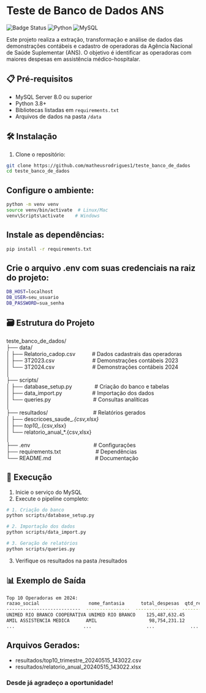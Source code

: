 # Teste de Banco de Dados ANS

![Badge Status](https://img.shields.io/badge/status-conclu%C3%ADdo-brightgreen) 
![Python](https://img.shields.io/badge/Python-3.8%2B-blue)
![MySQL](https://img.shields.io/badge/MySQL-8.0%2B-orange)

Este projeto realiza a extração, transformação e análise de dados das demonstrações contábeis e cadastro de operadoras da Agência Nacional de Saúde Suplementar (ANS). O objetivo é identificar as operadoras com maiores despesas em assistência médico-hospitalar.

## 📋 Pré-requisitos

- MySQL Server 8.0 ou superior
- Python 3.8+
- Bibliotecas listadas em `requirements.txt`
- Arquivos de dados na pasta `/data`

## 🛠️ Instalação

1. Clone o repositório:
```bash
git clone https://github.com/matheusrodrigues1/teste_banco_de_dados
cd teste_banco_de_dados
```

## Configure o ambiente:
````bash
python -m venv venv
source venv/bin/activate  # Linux/Mac
venv\Scripts\activate    # Windows
````

## Instale as dependências:

```bash
pip install -r requirements.txt
```

## Crie o arquivo .env com suas credenciais na raiz do projeto:

```bash
DB_HOST=localhost
DB_USER=seu_usuario
DB_PASSWORD=sua_senha
```

## 🗃️ Estrutura do Projeto

teste_banco_de_dados/</br>
├── data/</br>
│   ├── Relatorio_cadop.csv&nbsp;&nbsp;&nbsp;&nbsp;&nbsp;&nbsp;&nbsp;&nbsp;&nbsp;&nbsp;            # Dados cadastrais das operadoras</br>
│   ├── 3T2023.csv    &nbsp;&nbsp;&nbsp;&nbsp;&nbsp;&nbsp;&nbsp;&nbsp;&nbsp;&nbsp;&nbsp;&nbsp;&nbsp;&nbsp;&nbsp;&nbsp;&nbsp;&nbsp;&nbsp;&nbsp;&nbsp;&nbsp;&nbsp;                 # Demonstrações contábeis 2023</br>
│   └── 3T2024.csv    &nbsp;&nbsp;&nbsp;&nbsp;&nbsp;&nbsp;&nbsp;&nbsp;&nbsp;&nbsp;&nbsp;&nbsp;&nbsp;&nbsp;&nbsp;&nbsp;&nbsp;&nbsp;&nbsp;&nbsp;&nbsp;&nbsp;&nbsp;                 # Demonstrações contábeis 2024</br>
│</br>
├── scripts/</br>
│   ├── database_setup.py &nbsp;&nbsp;&nbsp;&nbsp;&nbsp;&nbsp;&nbsp;&nbsp;&nbsp;&nbsp;&nbsp;&nbsp;&nbsp;             # Criação do banco e tabelas</br>
│   ├── data_import.py  &nbsp;&nbsp;&nbsp;&nbsp;&nbsp;&nbsp;&nbsp;&nbsp;&nbsp;&nbsp;&nbsp;&nbsp;&nbsp;&nbsp;&nbsp;&nbsp; &nbsp;             # Importação dos dados</br>
│   └── queries.py    &nbsp;&nbsp;&nbsp;&nbsp;&nbsp;&nbsp;&nbsp;&nbsp;&nbsp;&nbsp;&nbsp;&nbsp;&nbsp;&nbsp;&nbsp;&nbsp;&nbsp;&nbsp;&nbsp;&nbsp;&nbsp;&nbsp;&nbsp;&nbsp;&nbsp;&nbsp;                 # Consultas analíticas</br>
│</br>
├── resultados/     &nbsp;&nbsp;&nbsp;&nbsp;&nbsp;&nbsp;&nbsp;&nbsp;&nbsp;&nbsp;&nbsp;&nbsp;&nbsp;&nbsp;&nbsp;&nbsp;&nbsp;&nbsp;&nbsp;&nbsp;&nbsp;&nbsp;&nbsp;&nbsp;&nbsp;&nbsp;&nbsp;&nbsp;                   # Relatórios gerados</br>
│   ├── descricoes_saude_*.{csv,xlsx}</br>
│   ├── top10_*.{csv,xlsx}</br>
│   └── relatorio_anual_*.{csv,xlsx}</br>
│</br>
├── .env        &nbsp;&nbsp;&nbsp;&nbsp;&nbsp;&nbsp;&nbsp;&nbsp;&nbsp;&nbsp;&nbsp;&nbsp;&nbsp;&nbsp;&nbsp;&nbsp;&nbsp;&nbsp;&nbsp;&nbsp;&nbsp;&nbsp;&nbsp;&nbsp;&nbsp;&nbsp;&nbsp;&nbsp;&nbsp;&nbsp;&nbsp;&nbsp;&nbsp;&nbsp;&nbsp;&nbsp;&nbsp;&nbsp;&nbsp;&nbsp;                       # Configurações</br>
├── requirements.txt        &nbsp;&nbsp;&nbsp;&nbsp;&nbsp;&nbsp;&nbsp;&nbsp;&nbsp;&nbsp;&nbsp;&nbsp;&nbsp;&nbsp;&nbsp;      &nbsp;&nbsp;&nbsp;&nbsp;&nbsp;     # Dependências</br>
└── README.md       &nbsp;&nbsp;&nbsp;&nbsp;&nbsp;&nbsp;&nbsp;&nbsp;&nbsp;&nbsp;&nbsp;&nbsp;&nbsp;&nbsp;&nbsp;&nbsp;&nbsp;&nbsp;&nbsp;&nbsp;&nbsp;&nbsp;&nbsp;&nbsp;&nbsp;&nbsp;&nbsp;                   # Documentação

## 🚀 Execução

1. Inicie o serviço do MySQL
2. Execute o pipeline completo:

```bash
# 1. Criação do banco
python scripts/database_setup.py

# 2. Importação dos dados
python scripts/data_import.py

# 3. Geração de relatórios
python scripts/queries.py
```

3. Verifique os resultados na pasta /resultados

## 📊 Exemplo de Saída

```bash
Top 10 Operadoras em 2024:
razao_social                  nome_fantasia      total_despesas  qtd_registros
---------------------------  ----------------  ---------------  -------------
UNIMED RIO BRANCO COOPERATIVA UNIMED RIO BRANCO    125,487,632.45           42
AMIL ASSISTENCIA MEDICA      AMIL                   98,754,231.12           38
...                         ...                    ...             ...
```

## Arquivos Gerados:

- resultados/top10_trimestre_20240515_143022.csv
- resultados/relatorio_anual_20240515_143022.xlsx

### Desde já agradeço a oportunidade!